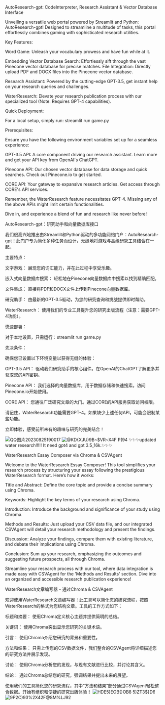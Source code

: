 AutoResearch-gpt: CodeInterpreter, Research Assistant & Vector Database Interface

Unveiling a versatile web portal powered by Streamlit and Python: AutoResearch-gpt! Designed to streamline a multitude of tasks, this portal effortlessly combines gaming with sophisticated research utilities.

Key Features:

Word Game: Unleash your vocabulary prowess and have fun while at it.

Embedding Vector Database Search: Effortlessly sift through the vast Pinecone vector database for precise matches.
File Integration: Directly upload PDF and DOCX files into the Pinecone vector database.

Research Assistant: Powered by the cutting-edge GPT-3.5, get instant help on your research queries and challenges.

WaterResearch: Elevate your research publication process with our specialized tool (Note: Requires GPT-4 capabilities).

Quick Deployment:

For a local setup, simply run: streamlit run game.py

Prerequisites:

Ensure you have the following environment variables set up for a seamless experience:

GPT-3.5 API: A core component driving our research assistant. Learn more and get your API key from OpenAI's ChatGPT.

Pinecone API: Our chosen vector database for data storage and quick searches. Check out Pinecone.io to get started.

CORE API: Your gateway to expansive research articles. Get access through CORE's API services.

Remember, the WaterResearch feature necessitates GPT-4. Missing any of the above APIs might limit certain functionalities.

Dive in, and experience a blend of fun and research like never before!

AutoResearch-gpt：研究助手和向量数据库接口

我们很高兴地推出由Streamlit和Python驱动的多功能网络门户：AutoResearch-gpt！此门户专为简化多种任务而设计，无缝地将游戏与高级研究工具结合在一起。

主要特点：

文字游戏： 展现您的词汇能力，并在此过程中享受乐趣。

嵌入式向量数据库搜索： 轻松地在Pinecone向量数据库中搜索以找到精确匹配。

文件集成： 直接将PDF和DOCX文件上传到Pinecone向量数据库。

研究助手： 由最新的GPT-3.5驱动，为您的研究查询和挑战提供即时帮助。

WaterResearch： 使用我们的专业工具提升您的研究出版流程（注意：需要GPT-4功能）。

快速部署：

对于本地设置，只需运行：streamlit run game.py

先决条件：

确保您已设置以下环境变量以获得无缝的体验：

GPT-3.5 API： 驱动我们研究助手的核心组件。在OpenAI的ChatGPT了解更多并获取您的API密钥。

Pinecone API： 我们选择的向量数据库，用于数据存储和快速搜索。访问Pinecone.io开始使用。

CORE API： 您通往广泛研究文章的大门。通过CORE的API服务获取访问权限。

请记住，WaterResearch功能需要GPT-4。如果缺少上述任何API，可能会限制某些功能。

立即体验，感受前所未有的趣味与研究的完美结合！

![QQ图片20230825190017](https://github.com/forestmoster/pythonProject4_webpage/assets/129015666/defadea6-3623-44c3-a919-0d25b68c8e7a)
![@KD{XJU)9B~$VR~X4F P(94](https://github.com/forestmoster/pythonProject4_webpage/assets/129015666/a22aa330-54a1-4fc7-8fa6-7bade73b3104)
✨✨✨updated water research!!!!!  It need gpt4 and gpt 3.5_16k.✨✨✨

WaterResearch Essay Composer via Chroma & CSVAgent

Welcome to the WaterResearch Essay Composer! This tool simplifies your research process by structuring your essay following the prestigious WaterResearch format. Here’s how it works:

Title and Abstract: Define the core topic and provide a concise summary using Chroma.

Keywords: Highlight the key terms of your research using Chroma.

Introduction: Introduce the background and significance of your study using Chroma.

Methods and Results: Just upload your CSV data file, and our integrated CSVAgent will detail your research methodology and present the findings.

Discussion: Analyze your findings, compare them with existing literature, and debate their implications using Chroma.

Conclusion: Sum up your research, emphasizing the outcomes and suggesting future prospects, all through Chroma.

Streamline your research process with our tool, where data integration is made easy with CSVAgent for the 'Methods and Results' section. Dive into an organized and accessible research publication experience!

WaterResearch文章编写器 - 通过Chroma & CSVAgent

欢迎使用WaterResearch文章编写器！此工具可以简化您的研究流程，按照WaterResearch的格式为您结构文章。工具的工作方式如下：

标题和摘要： 使用Chroma定义核心主题并提供简明的总结。

关键词： 使用Chroma突出显示您研究的关键术语。

引言： 使用Chroma介绍您研究的背景和重要性。

方法和结果： 只需上传您的CSV数据文件，我们整合的CSVAgent将详细描述您的研究方法并展示发现。

讨论： 使用Chroma分析您的发现，与现有文献进行比较，并讨论其含义。

结论： 通过Chroma总结您的研究，强调结果并提出未来的展望。

使用我们的工具简化您的研究流程，其中“方法和结果”部分通过CSVAgent轻松整合数据。开始有组织和便捷的研究出版体验！
![HDE5)EOB{)OB8 5)ZT3$}D6](https://github.com/forestmoster/AutoResearch-gpt/assets/129015666/548dc959-38c2-482d-ba6e-e85b28adcf0f)
![9P2C)93%2$X42F@8M%L$J92](https://github.com/forestmoster/AutoResearch-gpt/assets/129015666/1b8a8fc5-d8fa-4c93-b428-6c64ba005fe2)
